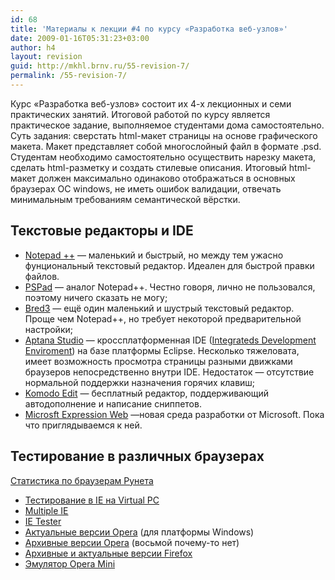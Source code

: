 ```yaml
---
id: 68
title: 'Материалы к лекции #4 по курсу «Разработка веб-узлов»'
date: 2009-01-16T05:31:23+03:00
author: h4
layout: revision
guid: http://mkhl.brnv.ru/55-revision-7/
permalink: /55-revision-7/
---
```

Курс «Разработка веб-узлов» состоит их 4-х лекционных и семи практических занятий. Итоговой работой по курсу является практическое задание, выполняемое студентами дома самостоятельно. Суть задания: сверстать html-макет страницы на основе графического макета. Макет представляет собой многослойный файл в формате .psd. Студентам необходимо самостоятельно осуществить нарезку макета, сделать html-разметку и создать стилевые описания. Итоговый html-макет должен максимально одинаково отображаться в основных браузерах ОС windows, не иметь ошибок валидации, отвечать минимальным требованиям семантической вёрстки.

## Текстовые редакторы и IDE

  * [Notepad ++](http://notepad-plus.sourceforge.net/ru/site.htm) — маленький и быстрый, но между тем ужасно фунциональный текстовый редактор. Идеален для быстрой правки файлов.
  * [PSPad](http://www.pspad.com/ru/) — аналог Notepad++. Честно говоря, лично не пользовался, поэтому ничего сказать не могу;
  * [Bred3](http://www.astonshell.ru/freeware/bred3/) — ещё один маленький и шустрый текстовый редактор. Проще чем Notepad++, но требует некоторой предварительной настройки;
  * [Aptana Studio](http://www.aptana.com/) — кроссплатформенная IDE ([Integrateds Development Enviroment](http://ru.wikipedia.org/wiki/%D0%A1%D1%80%D0%B5%D0%B4%D0%B0_%D1%80%D0%B0%D0%B7%D1%80%D0%B0%D0%B1%D0%BE%D1%82%D0%BA%D0%B8_%D0%BF%D1%80%D0%BE%D0%B3%D1%80%D0%B0%D0%BC%D0%BC%D0%BD%D0%BE%D0%B3%D0%BE_%D0%BE%D0%B1%D0%B5%D1%81%D0%BF%D0%B5%D1%87%D0%B5%D0%BD%D0%B8%D1%8F)) на базе платформы Eclipse. Несколько тяжеловата, имеет возможность просмотра страницы разными движками браузеров непосредственно внутри IDE. Недостаток — отсутствие нормальной поддержки назначения горячих клавиш;
  * [Komodo Edit](http://www.activestate.com/komodo_edit/) — бесплатный редактор, поддерживающий автодополнение и написание сниппетов.
  * [Microsft Expression Web](http://www.microsoft.com/expression/products/overview.aspx?key=web) —новая среда разработки от Microsoft. Пока что приглядываемся к ней.

## Тестирование в различных браузерах

[Статистика по браузерам Рунета](http://www.liveinternet.ru/stat/ru/browsers.html?period=month&id=55&id=54&id=18&id=35&id=20&id=34&show=%D0%BF%D0%B5%D1%80%D0%B5%D1%81%D1%82%D1%80%D0%BE%D0%B8%D1%82%D1%8C+%D0%B3%D1%80%D0%B0%D1%84%D0%B8%D0%BA&per_page=10&report=browsers.html%3Fperiod%3Dmonth)

  * [Тестирование в IE на Virtual PC](http://duncan.habrahabr.ru/blog/44605/)
  * [Multiple IE](http://tredosoft.com/Multiple_IE)
  * [IE Tester](http://www.my-debugbar.com/wiki/IETester/HomePage)
  * [Актуальные версии Opera](ftp://ftp.opera.com/pub/opera/win/) (для платформы Windows)
  * [Архивные версии Opera](http://browsers.evolt.org/?opera/win) (восьмой почему-то нет)
  * [Архивные и актуальные версии Firefox](http://releases.mozilla.org/pub/mozilla.org/firefox/releases/)
  * [Эмулятор Opera Mini](http://www.myopera.net/opera_mini_pc.html)